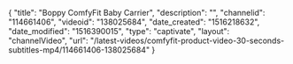 {
    "title": "Boppy ComfyFit Baby Carrier",
    "description": "",
    "channelid": "114661406",
    "videoid": "138025684",
    "date_created": "1516218632",
    "date_modified": "1516390015",
    "type": "captivate",
    "layout": "channelVideo",
    "url": "\/latest-videos\/comfyfit-product-video-30-seconds-subtitles-mp4\/114661406-138025684"
}